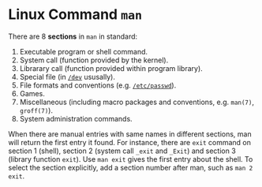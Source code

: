 # Linux Command `man`

There are 8 **sections** in `man` in standard:

1. Executable program or shell command.
2. System call (function provided by the kernel).
3. Librarary call (function provided within program library).
4. Special file (in [`/dev`]() ususally).
5. File formats and conventions (e.g. [`/etc/passwd`]()).
6. Games.
7. Miscellaneous (including macro packages and conventions, e.g. `man(7)`, `groff(7)`).
8. System administration commands.

When there are manual entries with same names in different sections, man will return the first entry it found. For instance, there are `exit` command on section 1 (shell), section 2 (system call `_exit` and `_Exit`) and section 3 (library function `exit`). Use `man exit` gives the first entry about the shell. To select the section explicitly, add a section number after man, such as `man 2 exit`.

